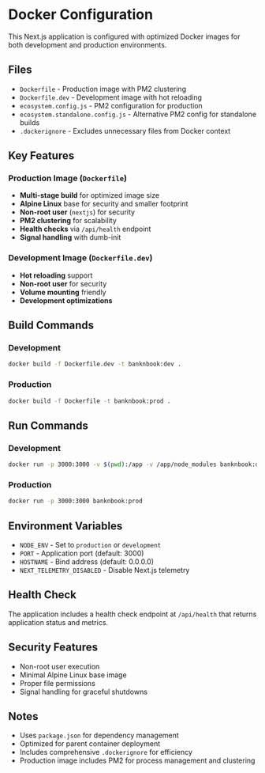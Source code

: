 # Docker Configuration

This Next.js application is configured with optimized Docker images for both development and production environments.

## Files

- `Dockerfile` - Production image with PM2 clustering
- `Dockerfile.dev` - Development image with hot reloading
- `ecosystem.config.js` - PM2 configuration for production
- `ecosystem.standalone.config.js` - Alternative PM2 config for standalone builds
- `.dockerignore` - Excludes unnecessary files from Docker context

## Key Features

### Production Image (`Dockerfile`)
- **Multi-stage build** for optimized image size
- **Alpine Linux** base for security and smaller footprint
- **Non-root user** (`nextjs`) for security
- **PM2 clustering** for scalability
- **Health checks** via `/api/health` endpoint
- **Signal handling** with dumb-init

### Development Image (`Dockerfile.dev`)
- **Hot reloading** support
- **Non-root user** for security
- **Volume mounting** friendly
- **Development optimizations**

## Build Commands

### Development
```bash
docker build -f Dockerfile.dev -t banknbook:dev .
```

### Production
```bash
docker build -f Dockerfile -t banknbook:prod .
```

## Run Commands

### Development
```bash
docker run -p 3000:3000 -v $(pwd):/app -v /app/node_modules banknbook:dev
```

### Production
```bash
docker run -p 3000:3000 banknbook:prod
```

## Environment Variables

- `NODE_ENV` - Set to `production` or `development`
- `PORT` - Application port (default: 3000)
- `HOSTNAME` - Bind address (default: 0.0.0.0)
- `NEXT_TELEMETRY_DISABLED` - Disable Next.js telemetry

## Health Check

The application includes a health check endpoint at `/api/health` that returns application status and metrics.

## Security Features

- Non-root user execution
- Minimal Alpine Linux base image
- Proper file permissions
- Signal handling for graceful shutdowns

## Notes

- Uses `package.json` for dependency management
- Optimized for parent container deployment
- Includes comprehensive `.dockerignore` for efficiency
- Production image includes PM2 for process management and clustering
